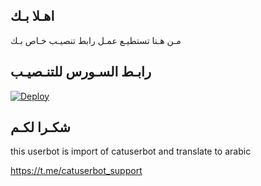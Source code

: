 ## اهـلا بـك
مـن هـنا تستطيـع عمـل رابط تنصيـب خـاص بـك

## رابـط السـورس للتنـصيـب

[![Deploy](https://www.herokucdn.com/deploy/button.svg)](https://heroku.com/deploy?template=https://github.com/zyaidbot/jmthon)

## شكـرا لكـم 


this userbot is import of catuserbot and translate to arabic

https://t.me/catuserbot_support
